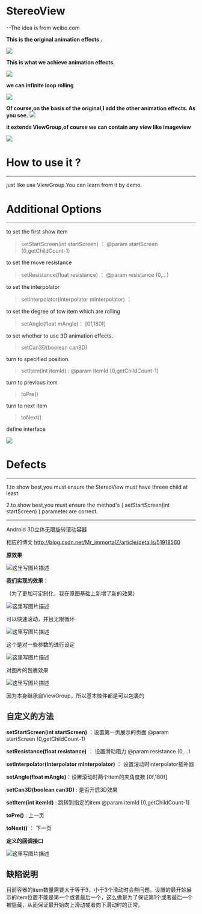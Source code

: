 # StereoView

--The idea is from weibo.com

**This is the original animation effects .**

![](https://camo.githubusercontent.com/dc86ed6f966895ef1e343efc5cc7fd0469ec33c1/687474703a2f2f696d672e626c6f672e6373646e2e6e65742f3230313630373135313535343532303530)

**This is what we achieve animation effects.**

![](https://camo.githubusercontent.com/d0e30babb28951722717fa32f9d273b7eec12232/687474703a2f2f696d672e626c6f672e6373646e2e6e65742f3230313630373135313535373236373837)

**we can infinite loop rolling**

![](https://camo.githubusercontent.com/043b4cf0ad7c9bee2dcdb500bb26f81af3d903c6/687474703a2f2f696d672e626c6f672e6373646e2e6e65742f3230313630373135313535383132303037)


**Of course,on the basis of the original,I add the other animation effects.
As you see.**
![](https://camo.githubusercontent.com/55cb4f3363c24788d7398c81047cb6a506eecceb/687474703a2f2f696d672e626c6f672e6373646e2e6e65742f3230313630373135313631333532363233)

**it extends ViewGroup,of course we can contain any view like imageview**

![](https://camo.githubusercontent.com/69d48f79bb080c5c196ff99211e2d09522a6bb81/687474703a2f2f696d672e626c6f672e6373646e2e6e65742f3230313630373135313833393439323739)

# How to use it ? #
---
just like use ViewGroup.You can learn from it by demo.

# Additional Options #
---
to set the first show item
> setStartScreen(int startScreen) ： @param startScreen (0,getChildCount-1)

to set the move resistance
> setResistance(float resistance) ：  @param resistance (0,...)

to set the interpolator
> setInterpolator(Interpolator mInterpolator) ： 

to set the degree of tow item which are rolling
> setAngle(float mAngle)： [0f,180f]

to set whether to use 3D animation effects.
> setCan3D(boolean can3D) 

turn to specified position.
> setItem(int itemId) :  @param itemId [0,getChildCount-1]

turn to previous item
> toPre() 

turn to next item
> toNext() 

define interface

![](https://camo.githubusercontent.com/8abcd140df64926030c3e3aee12abc56a453a3fd/687474703a2f2f696d672e626c6f672e6373646e2e6e65742f3230313630373135313831363139343434)

# Defects #
---
1.to show best,you must ensure the StereoView must have threee child at least.

2.to show best,you must ensure the method's ( setStartScreen(int startScreen) ) parameter are correct.


---



Android 3D立体无限旋转滚动容器

相应的博文 http://blog.csdn.net/Mr_immortalZ/article/details/51918560

**原效果**

![这里写图片描述](http://img.blog.csdn.net/20160715155452050)

**我们实现的效果：**

（为了更加可定制化，我在原图基础上新增了新的效果）

![这里写图片描述](http://img.blog.csdn.net/20160715155726787)

可以快速滚动，并且无限循环

![这里写图片描述](http://img.blog.csdn.net/20160715155812007)

这个是对一些参数的进行设定

![这里写图片描述](http://img.blog.csdn.net/20160715161352623)

对图片的包裹效果

![这里写图片描述](http://img.blog.csdn.net/20160715183949279)

因为本身继承自ViewGroup，所以基本控件都是可以包裹的

自定义的方法
----


**setStartScreen(int startScreen)** ：设置第一页展示的页面 @param startScreen (0,getChildCount-1)

**setResistance(float resistance)** ： 设置滑动阻力  @param resistance (0,...)

**setInterpolator(Interpolator mInterpolator)** ： 设置滚动时interpolator插补器

**setAngle(float mAngle)**：设置滚动时两个item的夹角度数 [0f,180f]

**setCan3D(boolean can3D)** : 是否开启3D效果

**setItem(int itemId)** :  跳转到指定的item @param itemId [0,getChildCount-1]

**toPre()** : 上一页

**toNext()** ： 下一页

**定义的回调接口**

![这里写图片描述](http://img.blog.csdn.net/20160715181619444)


缺陷说明
----

目前容器的item数量需要大于等于3，小于3个滑动时会些问题。设置的最开始展示的item位置不能是第一个或者最后一个，这么做是为了保证第1个或者最后一个被隐藏，从而保证最开始向上滑动或者向下滑动时的正常。
